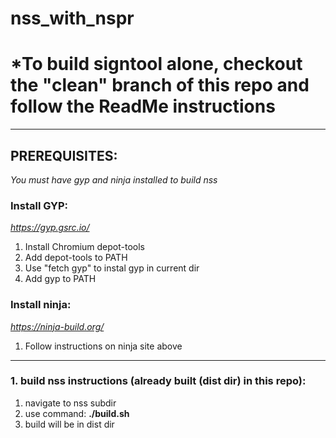 # nss_with_nspr

# *To build signtool alone, checkout the "clean" branch of this repo and follow the ReadMe instructions

*******************************************************************************************************

## PREREQUISITES:

*You must have gyp and ninja installed to build nss*


### Install GYP:

*https://gyp.gsrc.io/* 

1) Install Chromium depot-tools
2) Add depot-tools to PATH
3) Use "fetch gyp" to instal gyp in current dir
4) Add gyp to PATH

### Install ninja:

*https://ninja-build.org/*

1) Follow instructions on ninja site above


********************************************************************************************************

### 1. build nss instructions (already built (dist dir) in this repo):
1) navigate to nss subdir
2) use command: **./build.sh**
3) build will be in dist dir



